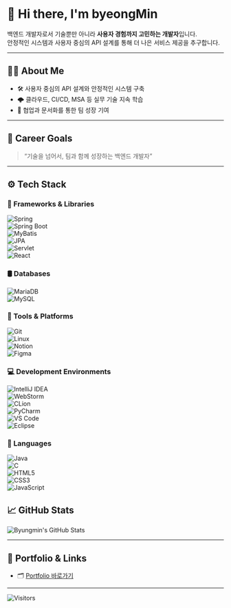 
<!--
**Nodabp/Nodabp** is a ✨ _special_ ✨ repository because its `README.md` (this file) appears on your GitHub profile.

Here are some ideas to get you started:

- 🔭 I’m currently working on ...
- 🌱 I’m currently learning ...
- 👯 I’m looking to collaborate on ...
- 🤔 I’m looking for help with ...
- 💬 Ask me about ...
- 📫 How to reach me: ...
- 😄 Pronouns: ...
- ⚡ Fun fact: ...
-->

# 👋 Hi there, I'm byeongMin

백엔드 개발자로서 기술뿐만 아니라 **사용자 경험까지 고민하는 개발자**입니다.  
안정적인 시스템과 사용자 중심의 API 설계를 통해 더 나은 서비스 제공을 추구합니다.

---

## 🧑‍💻 About Me

- 🛠️ 사용자 중심의 API 설계와 안정적인 시스템 구축
- 🌩️ 클라우드, CI/CD, MSA 등 실무 기술 지속 학습
- 🤝 협업과 문서화를 통한 팀 성장 기여

---

## 🎯 Career Goals

> “기술을 넘어서, 팀과 함께 성장하는 백엔드 개발자”

---

## ⚙️ Tech Stack

### 🧱 Frameworks & Libraries  
![Spring](https://img.shields.io/badge/Spring-6DB33F?logo=spring&logoColor=white)  
![Spring Boot](https://img.shields.io/badge/Spring%20Boot-6DB33F?logo=springboot&logoColor=white)  
![MyBatis](https://img.shields.io/badge/MyBatis-00416A?logo=MySQL&logoColor=white)  
![JPA](https://img.shields.io/badge/JPA-007396?logo=java&logoColor=white)  
![Servlet](https://img.shields.io/badge/Servlet-F8981D?logo=java&logoColor=white)  
![React](https://img.shields.io/badge/React-61DAFB?logo=react&logoColor=black)  

### 🛢️ Databases  
![MariaDB](https://img.shields.io/badge/MariaDB-003545?logo=mariadb&logoColor=white)  
![MySQL](https://img.shields.io/badge/MySQL-4479A1?logo=mysql&logoColor=white)  

### 🧰 Tools & Platforms  
![Git](https://img.shields.io/badge/Git-F05032?logo=git&logoColor=white)  
![Linux](https://img.shields.io/badge/Linux-FCC624?logo=linux&logoColor=black)  
![Notion](https://img.shields.io/badge/Notion-000000?logo=notion&logoColor=white)  
![Figma](https://img.shields.io/badge/Figma-F24E1E?logo=figma&logoColor=white)  

### 💻 Development Environments  
![IntelliJ IDEA](https://img.shields.io/badge/IntelliJ%20IDEA-000000?logo=intellij-idea&logoColor=white)  
![WebStorm](https://img.shields.io/badge/WebStorm-00C0F1?logo=webstorm&logoColor=white)  
![CLion](https://img.shields.io/badge/CLion-000000?logo=clion&logoColor=white)  
![PyCharm](https://img.shields.io/badge/PyCharm-000000?logo=pycharm&logoColor=white)  
![VS Code](https://img.shields.io/badge/VS%20Code-007ACC?logo=visual-studio-code&logoColor=white)  
![Eclipse](https://img.shields.io/badge/Eclipse-2C2255?logo=eclipse&logoColor=white)  

### 💬 Languages  
![Java](https://img.shields.io/badge/Java-007396?logo=java&logoColor=white)  
![C](https://img.shields.io/badge/C-A8B9CC?logo=c&logoColor=black)  
![HTML5](https://img.shields.io/badge/HTML5-E34F26?logo=html5&logoColor=white)  
![CSS3](https://img.shields.io/badge/CSS3-1572B6?logo=css3&logoColor=white)  
![JavaScript](https://img.shields.io/badge/JavaScript-F7DF1E?logo=javascript&logoColor=black)  
## 📈 GitHub Stats

![Byungmin's GitHub Stats](https://github-readme-stats.vercel.app/api?username=Nodabp&show_icons=true&theme=dracula)

---

## 📌 Portfolio & Links

- 🗂️ [Portfolio 바로가기](https://lbmporpolio.vercel.app/)

---

![Visitors](https://visitor-badge.laobi.icu/badge?page_id=Nodabp)


